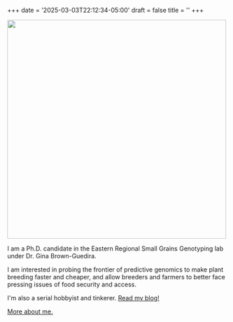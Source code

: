 +++
date = '2025-03-03T22:12:34-05:00'
draft = false
title = ''
+++

<img src="images/headshot_li.jpg" width="500"/>

I am a Ph.D. candidate in the Eastern Regional Small Grains Genotyping lab under Dr. Gina Brown-Guedira.

I am interested in probing the frontier of predictive genomics to make plant breeding faster and cheaper, and allow breeders and farmers to better face pressing issues of food security and access.

I'm also a serial hobbyist and tinkerer. [Read my blog!](posts)

[More about me.](about/about)
